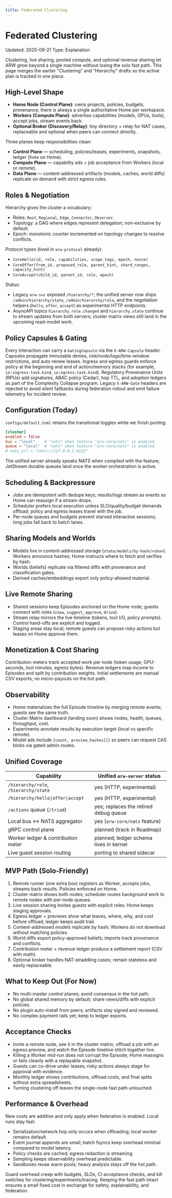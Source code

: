 ```yaml
---
title: Federated Clustering
---
```


# Federated Clustering

Updated: 2025-09-21
Type: Explanation

Clustering, live sharing, pooled compute, and optional revenue sharing let ARW grow beyond a single machine without losing the solo fast path. This page merges the earlier “Clustering” and “Hierarchy” drafts so the active plan is tracked in one place.

## High-Level Shape
- **Home Node (Control Plane)**: owns projects, policies, budgets, provenance; there is always a single authoritative Home per workspace.
- **Workers (Compute Plane)**: advertise capabilities (models, GPUs, tools), accept jobs, stream events back.
- **Optional Broker (Discovery/Relay)**: tiny directory + relay for NAT cases; replaceable and optional when peers can connect directly.

Three planes keep responsibilities clean:
- **Control Plane** — scheduling, policies/leases, experiments, snapshots, ledger (lives on Home).
- **Compute Plane** — capability ads + job acceptance from Workers (local or remote).
- **Data Plane** — content-addressed artifacts (models, caches, world diffs) replicate on demand with strict egress rules.

## Roles & Negotiation
Hierarchy gives the cluster a vocabulary:
- Roles: `Root`, `Regional`, `Edge`, `Connector`, `Observer`.
- Topology: a DAG where edges represent delegation; non-exclusive by default.
- Epoch: monotonic counter incremented on topology changes to resolve conflicts.

Protocol types (lived in `arw-protocol` already):
- `CoreHello(id, role, capabilities, scope_tags, epoch, nonce)`
- `CoreOffer(from_id, proposed_role, parent_hint, shard_ranges, capacity_hint)`
- `CoreAccept(child_id, parent_id, role, epoch)`

Status:
- Legacy `arw-svc` exposed `/hierarchy/*`; the unified server now ships `/admin/hierarchy/state`, `/admin/hierarchy/role`, and the negotiation helpers (`hello`, `offer`, `accept`) as experimental HTTP endpoints.
- AsyncAPI topics `hierarchy.role.changed` and `hierarchy.state` continue to stream updates from both servers; cluster matrix views still land in the upcoming read-model work.

## Policy Capsules & Gating
Every interaction can carry a `GatingCapsule` via the `X-ARW-Capsule` header. Capsules propagate immutable denies, role/node/tags/time-window restrictions, and auto-renew leases. Ingress and egress guards enforce policy at the beginning and end of action/memory stacks (for example, `io:ingress:task.kind`, `io:egress:task.kind`). Regulatory Provenance Units (RPUs) add signatures, ABAC policy (Cedar), hop TTL, and adoption ledgers as part of the Complexity Collapse program. Legacy `X-ARW-Gate` headers are rejected to avoid silent fallbacks during federation rollout and emit failure telemetry for incident review.

## Configuration (Today)
`configs/default.toml` retains the transitional toggles while we finish porting:

```toml
[cluster]
enabled = false
bus = "local"    # "nats" when feature "arw-core/nats" is enabled
queue = "local"  # "nats" when feature "arw-core/nats" is enabled
# nats_url = "nats://127.0.0.1:4222"
```

The unified server already speaks NATS when compiled with the feature; JetStream durable queues land once the worker orchestration is active.

## Scheduling & Backpressure
- Jobs are idempotent with dedupe keys; results/logs stream as events so Home can reassign if a stream drops.
- Scheduler prefers local execution unless SLO/quality/budget demands offload; policy and egress leases travel with the job.
- Per-node queues and budgets prevent starved interactive sessions; long jobs fall back to batch lanes.

## Sharing Models and Worlds
- Models live in content-addressed storage (`state/models/by-hash/<sha>`). Workers announce hashes; Home instructs where to fetch and verifies by hash.
- Worlds (beliefs) replicate via filtered diffs with provenance and classification gates.
- Derived caches/embeddings export only policy-allowed material.

## Live Remote Sharing
- Shared sessions keep Episodes anchored on the Home node; guests connect with roles (`view`, `suggest`, `approve`, `drive`).
- Stream relay mirrors the live timeline (tokens, tool I/O, policy prompts). Control hand-offs are explicit and logged.
- Staging areas stay local; remote guests can propose risky actions but leases on Home approve them.

## Monetization & Cost Sharing
Contribution meters track accepted work per node (token usage, GPU-seconds, tool minutes, egress bytes). Revenue ledgers map income to Episodes and split by contribution weights. Initial settlements are manual CSV exports; no micro-payouts on the hot path.

## Observability
- Home materializes the full Episode timeline by merging remote events; guests see the same truth.
- Cluster Matrix dashboard (landing soon) shows nodes, health, queues, throughput, cost.
- Experiments annotate results by execution target (local vs specific remote).
- Model ads include `{count, preview_hashes[]}` so peers can request CAS blobs via gated admin routes.

## Unified Coverage
| Capability | Unified `arw-server` status |
| --- | --- |
| `/hierarchy/role`, `/hierarchy/state` | yes (HTTP, experimental) |
| `/hierarchy/hello\|offer\|accept` | yes (HTTP, experimental) |
| `/actions` queue (`/triad`) | yes; replaces the retired debug queue |
| Local bus ↔ NATS aggregator | yes (`arw-core/nats` feature) |
| gRPC control plane | planned (track in Roadmap) |
| Worker ledger & contribution meter | planned; ledger schema lives in kernel |
| Live guest session routing | porting to shared sidecar |


## MVP Path (Solo-Friendly)
1. Remote runner (one extra box) registers as Worker, accepts jobs, streams back results. Policies enforced on Home.
2. Cluster matrix shows both nodes; scheduler routes background work to remote nodes with per-node queues.
3. Live session sharing invites guests with explicit roles. Home keeps staging approvals.
4. Egress ledger + previews show what leaves, where, why, and cost before offload; ledger keeps audit trail.
5. Content-addressed models replicate by hash; Workers do not download without matching policies.
6. World diffs export policy-approved beliefs; imports track provenance and conflicts.
7. Contribution meter + revenue ledger produce a settlement report (CSV with math).
8. Optional broker handles NAT-straddling cases; remain stateless and easily replaceable.

## What to Keep Out (For Now)
- No multi-master control planes; avoid consensus in the hot path.
- No global shared memory by default; share views/diffs with explicit policies.
- No plugin auto-install from peers; artifacts stay signed and reviewed.
- No complex payment rails yet; keep to ledger exports.

## Acceptance Checks
- Invite a remote node, see it in the cluster matrix, offload a job with an egress preview, and watch the Episode timeline stitch together live.
- Killing a Worker mid-run does not corrupt the Episode; Home reassigns or fails cleanly with a replayable snapshot.
- Guests can co-drive under leases; risky actions always stage for approval with evidence.
- Monthly ledger shows contributions, offload costs, and final splits without extra spreadsheets.
- Turning clustering off leaves the single-node fast path untouched.

## Performance & Overhead
New costs are additive and only apply when federation is enabled. Local runs stay fast:
- Serialization/network hop only occurs when offloading; local worker remains default.
- Event journal appends are small; batch fsyncs keep overhead minimal compared to model latency.
- Policy checks are cached; egress redaction is streaming.
- Sampling keeps observability overhead predictable.
- Sandboxes reuse warm pools; heavy analysis stays off the hot path.

Guard overhead creep with budgets, SLOs, CI acceptance checks, and kill switches for clustering/experiments/tracing. Keeping the fast path intact ensures a small fixed cost in exchange for safety, explainability, and federation.
